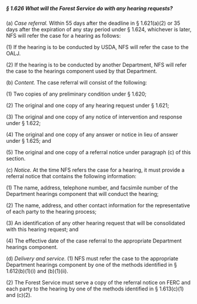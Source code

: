 ##### § 1.626 What will the Forest Service do with any hearing requests? #####

(a) *Case referral.* Within 55 days after the deadline in § 1.621(a)(2) or 35 days after the expiration of any stay period under § 1.624, whichever is later, NFS will refer the case for a hearing as follows:

(1) If the hearing is to be conducted by USDA, NFS will refer the case to the OALJ.

(2) If the hearing is to be conducted by another Department, NFS will refer the case to the hearings component used by that Department.

(b) *Content.* The case referral will consist of the following:

(1) Two copies of any preliminary condition under § 1.620;

(2) The original and one copy of any hearing request under § 1.621;

(3) The original and one copy of any notice of intervention and response under § 1.622;

(4) The original and one copy of any answer or notice in lieu of answer under § 1.625; and

(5) The original and one copy of a referral notice under paragraph (c) of this section.

(c) *Notice.* At the time NFS refers the case for a hearing, it must provide a referral notice that contains the following information:

(1) The name, address, telephone number, and facsimile number of the Department hearings component that will conduct the hearing;

(2) The name, address, and other contact information for the representative of each party to the hearing process;

(3) An identification of any other hearing request that will be consolidated with this hearing request; and

(4) The effective date of the case referral to the appropriate Department hearings component.

(d) *Delivery and service.* (1) NFS must refer the case to the appropriate Department hearings component by one of the methods identified in § 1.612(b)(1)(i) and (b)(1)(ii).

(2) The Forest Service must serve a copy of the referral notice on FERC and each party to the hearing by one of the methods identified in § 1.613(c)(1) and (c)(2).